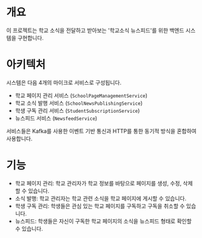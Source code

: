 # 개요

이 프로젝트는 학교 소식을 전달하고 받아보는 '학교소식 뉴스피드'를 위한 백엔드 시스템을 구현합니다.

# 아키텍처

시스템은 다음 4개의 마이크로 서비스로 구성됩니다.

- 학교 페이지 관리 서비스 (`SchoolPageManagementService`)
- 학교 소식 발행 서비스 (`SchoolNewsPublishingService`)
- 학생 구독 관리 서비스 (`StudentSubscriptionService`)
- 뉴스피드 서비스 (`NewsfeedService`)

서비스들은 Kafka를 사용한 이벤트 기반 통신과 HTTP를 통한 동기적 방식을 혼합하여 사용합니다.

# 기능

- 학교 페이지 관리: 학교 관리자가 학교 정보를 바탕으로 페이지를 생성, 수정, 삭제할 수 있습니다.
- 소식 발행: 학교 관리자는 학교 관련 소식을 학교 페이지에 게시할 수 있습니다.
- 학생 구독 관리: 학생들은 관심 있는 학교 페이지를 구독하고 구독을 취소할 수 있습니다.
- 뉴스피드: 학생들은 자신이 구독한 학교 페이지의 소식을 뉴스피드 형태로 확인할 수 있습니다.
